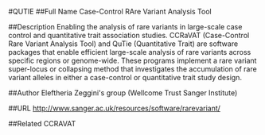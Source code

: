 #QUTIE
##Full Name
Case-Control RAre Variant Analysis Tool

##Description
Enabling the analysis of rare variants in large-scale case control and quantitative trait association studies. CCRaVAT (Case-Control Rare Variant Analysis Tool) and QuTie (Quantitative Trait) are software packages that enable efficient large-scale analysis of rare variants across specific regions or genome-wide. These programs implement a rare variant super-locus or collapsing method that investigates the accumulation of rare variant alleles in either a case-control or quantitative trait study design.

##Author
Eleftheria Zeggini's group (Wellcome Trust Sanger Institute)

##URL
http://www.sanger.ac.uk/resources/software/rarevariant/

##Related
CCRAVAT

